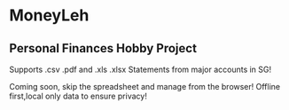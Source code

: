# MoneyLeh

## Personal Finances Hobby Project

Supports .csv .pdf and .xls .xlsx Statements from major accounts in SG!

Coming soon, skip the spreadsheet and manage from the browser! Offline first,local only data to ensure privacy!
